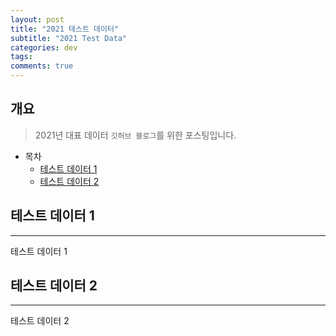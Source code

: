 ```yaml
---
layout: post
title: "2021 테스트 데이터"
subtitle: "2021 Test Data"
categories: dev
tags:
comments: true
---
```


## 개요

> 2021년 대표 데이터 `깃허브 블로그`를 위한 포스팅입니다.

- 목차
  - [테스트 데이터 1](#테스트-데이터-1)
  - [테스트 데이터 2](#테스트-데이터-2)

## 테스트 데이터 1

---

테스트 데이터 1

## 테스트 데이터 2

---

테스트 데이터 2
